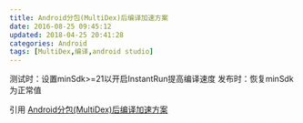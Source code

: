 ```yaml
---
title: Android分包(MultiDex)后编译加速方案
date: 2016-08-25 09:45:12
updated: 2018-04-25 20:41:28categories: Android
tags: [MultiDex,编译,android studio]
---
```


测试时：设置minSdk>=21以开启InstantRun提高编译速度
发布时：恢复minSdk为正常值

引用 [Android分包(MultiDex)后编译加速方案](http://www.jianshu.com/p/8014f1443d34)
